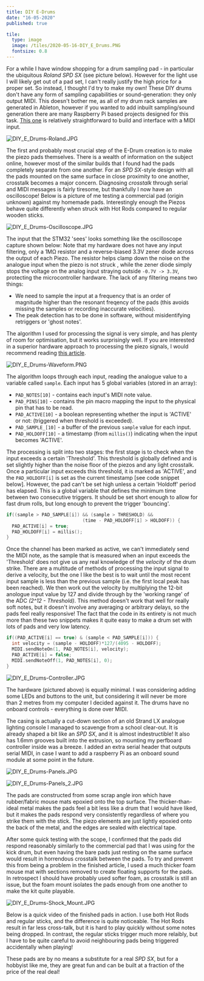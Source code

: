 ```yaml
---
title: DIY E-Drums
date: "16-05-2020"
published: true

tile:
  type: image
  image: /tiles/2020-05-16-DIY_E_Drums.PNG
  fontsize: 0.8
---
```


<script>
    import CopyButton from "@bojit/svelte-components/widgets/CodeEditor/CopyButton.svelte";
    import YouTube from "$lib/components/YouTube.svelte";

    import "prismjs/prism.js";
    import "prismjs/components/prism-c.js";
</script>

For a while I have window shopping for a drum sampling pad - in particular the ubiquitous *Roland SPD SX* (see picture below). However for the light use I will likely get out of a pad set, I can't really justify the high price for a proper set. So instead, I thought I'd try to make my own!
These DIY drums don't have any form of sampling capabilities or sound-generation: they only output MIDI. This doesn't bother me, as all of my drum rack samples are generated in Ableton, however if you wanted to add inbuilt sampling/sound generation there are many Raspberry Pi based projects designed for this task. [This one](https://github.com/auscarpenter/pythonsamplesequencer) is relatively straightforward to build and interface with a MIDI input.

![DIY_E_Drums-Roland.JPG]({import.meta.env.VITE_IMAGE_BASE}/posts/DIY_E_Drums-Roland.JPG)

The first and probably most crucial step of the E-Drum creation is to make the piezo pads themselves. There is a wealth of information on the subject online, however most of the similar builds that I found had the pads completely separate from one another. For an *SPD SX*-style design with all the pads mounted on the same surface in close proximity to one another, crosstalk becomes a major concern. Diagnosing *crosstalk* through serial and MIDI messages is fairly tiresome, but thankfully I now have an oscilloscope! Below is a picture of me testing a commercial pad (origin unknown) against my homemade pads. Interestingly enough the Piezos behave quite differently when struck with Hot Rods compared to regular wooden sticks.

![DIY_E_Drums-Oscilloscope.JPG]({import.meta.env.VITE_IMAGE_BASE}/posts/DIY_E_Drums-Oscilloscope.JPG)

The input that the STM32 'sees' looks something like the oscilloscope capture shown below: Note that my hardware does not have any input filtering, only a 1M&#8486; resistor and a reverse-biased 3.3V zener diode across the output of each Piezo. The resistor helps clamp down the noise on the analogue input when the piezo is not struck , while the zener diode simply stops the voltage on the analog input straying outside ```-0.7V -> 3.3V```, protecting the microcontroller hardware. The lack of any filtering means two things:

- We need to sample the input at a frequency that is an order of magnitude higher than the resonant freqency of the pads (this avoids missing the samples or recording inaccurate velocities).
- The peak detection has to be done in software, without misidentifying retriggers or 'ghost notes'.

The algorithm I used for processing the signal is very simple, and has plenty of room for optimisation, but it works surprisingly well. If you are interested in a superior hardware approach to processing the piezo signals, I would recommend reading [this article](http://drummaster.digitalcave.ca/drummaster/design.jsp).

![DIY_E_Drums-Waveform.PNG]({import.meta.env.VITE_IMAGE_BASE}/posts/DIY_E_Drums-Waveform.PNG)

The algorithm loops through each input, reading the analogue value to a variable called ```sample```. Each input has 5 global variables (stored in an array):

- ```PAD_NOTES[10]``` - contains each input's MIDI note value.
- ```PAD_PINS[10]``` - contains the pin macro mapping the input to the physical pin that has to be read.
- ```PAD_ACTIVE[10]``` - a boolean representing whether the input is 'ACTIVE' or not: (triggered when threshold is exceeded).
- ```PAD_SAMPLE_[10]``` - a buffer of the previous ```sample``` value for each input.
- ```PAD_HOLDOFF[10]``` - a timestamp (from ```millis()```) indicating when the input becomes 'ACTIVE'.

The processing is split into two stages: the first stage is to check when the input exceeds a certain 'Threshold'. This threshold is globally defined and is set slightly higher than the noise floor of the piezos and any light crosstalk. Once a particular input exceeds this threshold, it is marked as 'ACTIVE', and the ```PAD_HOLDOFF[i]``` is set as the current timestamp [see code snippet below]. However, the pad can't be set high unless a certain 'Holdoff' period has elapsed. This is a global variable that defines the minimum time between two consecutive triggers. It should be set short enough to allow for fast drum rolls, but long enough to prevent the trigger 'bouncing'.

<CopyButton />

```c
if((sample > PAD_SAMPLE[i]) && (sample > THRESHOLD) &&
                            (time - PAD_HOLDOFF[i] > HOLDOFF)) {
  PAD_ACTIVE[i] = true;
  PAD_HOLDOFF[i] = millis();
}
```

Once the channel has been marked as active, we can't immediately send the MIDI note, as the sample that is measured when an input exceeds the 'Threshold' does not give us any real knowledge of the *velocity* of the drum strike. There are a multitude of methods of processing the input signal to derive a velocity, but the one I like the best is to wait until the most recent input sample is less than the previous sample (i.e. the first local peak has been reached). We then work out the velocity by multiplying the 12-bit anologue input value by 127 and divide through by the 'working range' of the ADC *(2^12 - Threshold)*. This method doesn't work that well for really soft notes, but it doesn't involve any averaging or arbitrary delays, so the pads feel really responsive! The fact that the code in its entirety is not much more than these two snippets makes it quite easy to make a drum set with lots of pads and very low latency.

<CopyButton />

```c
if((PAD_ACTIVE[i] == true) & (sample < PAD_SAMPLE[i])) {
  int velocity = (sample - HOLDOFF)*127/(4095 - HOLDOFF);
  MIDI.sendNoteOn(1, PAD_NOTES[i], velocity);
  PAD_ACTIVE[i] = false;
  MIDI.sendNoteOff(1, PAD_NOTES[i], 0);
}
```

![DIY_E_Drums-Controller.JPG]({import.meta.env.VITE_IMAGE_BASE}/posts/DIY_E_Drums-Controller.JPG)

The hardware (pictured above) is equally minimal. I was considering adding some LEDs and buttons to the unit, but considering it will never be more than 2 metres from my computer I decided against it. The drums have no onboard controls - everything is done over MIDI.

The casing is actually a cut-down section of an old Strand LX analogue lighting console I managed to scavenge from a school clear-out. It is already shaped a bit like an *SPD SX*, and it is almost indestructible! It also has 1.6mm grooves built into the extrusion, so mounting my perfboard controller inside was a breeze. I added an extra serial header that outputs serial MIDI, in case I want to add a raspberry Pi as an onboard sound module at some point in the future.

![DIY_E_Drums-Panels.JPG]({import.meta.env.VITE_IMAGE_BASE}/posts/DIY_E_Drums-Panels.JPG)

![DIY_E_Drums-Panels_2.JPG]({import.meta.env.VITE_IMAGE_BASE}/posts/DIY_E_Drums-Panels_2.JPG)

The pads are constructed from some scrap angle iron which have rubber/fabric mouse mats epoxied onto the top surface. The thicker-than-ideal metal makes the pads feel a bit less like a drum that I would have liked, but it makes the pads respond very consistently regardless of where you strike them with the stick. The piezo elements are just lightly epoxied onto the back of the metal, and the edges are sealed with electrical tape.

After some quick testing with the scope, I confirmed that the pads did respond reasonably similarly to the commercial pad that I was using for the kick drum, but even having the bare pads just resting on the same surface would result in horrendous crosstalk between the pads. To try and prevent this from being a problem in the finished article, I used a much thicker foam mouse mat with sections removed to create floating supports for the pads. In retrospect I should have probably used softer foam, as crosstalk is still an issue, but the foam mount isolates the pads enough from one another to make the kit quite playable.

![DIY_E_Drums-Shock_Mount.JPG]({import.meta.env.VITE_IMAGE_BASE}/posts/DIY_E_Drums-Shock_Mount.JPG)

Below is a quick video of the finished pads in action. I use both Hot Rods and regular sticks, and the difference is quite noticeable. The Hot Rods result in far less cross-talk, but it is hard to play quickly without some notes being dropped. In contrast, the regular sticks trigger much more relaibly, but I have to be quite careful to avoid neighbouring pads being triggered accidentally when playing!

These pads are by no means a substitute for a real *SPD SX*, but for a hobbyist like me, they are great fun and can be built at a fraction of the price of the real deal!

<YouTube src="https://www.youtube.com/embed/Yf2NzRww4Mk"/>

